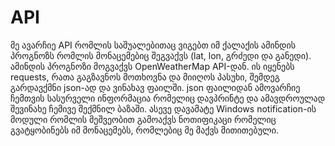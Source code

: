 # API

  მე ავარჩიე API რომლის საშუალებითაც ვიგებთ იმ ქალაქის ამინდის პროგნოზს რომლის მონაცემებიც შეგვაქვს (lat, lon, გრძედი და განედი).
ამინდის პროგნოზი მოგვაქვს OpenWeatherMap API-დან. ის იყენებს requests, რათა გაგზავნოს მოთხოვნა და მიიღოს პასუხი, შემდეგ გარდავქმნი json-ად 
და ვინახავ ფაილში.
  json ფაილიდან ამოვარჩიე ჩემთვის სასურველი ინფორმაცია რომელიც დავპრინტე და ამავდროულად შევინახე ჩემივე შექმნილ 
ბაზაში. ასევე დავამატე Windows notification-ის მოდული რომლის მეშვეობით გამოაქვს ნოთიფიკაცი რომელიც გვატყობინებს იმ მონაცემებს, რომლებიც 
მე მაქვს მითითებული.
